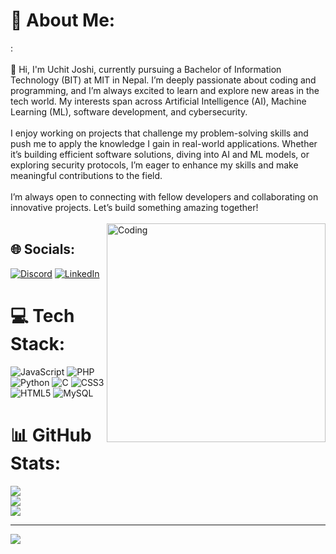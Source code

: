 # 💫 About Me:
:<br><br>👋 Hi, I'm Uchit Joshi, currently pursuing a Bachelor of Information Technology (BIT) at MIT in Nepal. I’m deeply passionate about coding and programming, and I’m always excited to learn and explore new areas in the tech world. My interests span across Artificial Intelligence (AI), Machine Learning (ML), software development, and cybersecurity.<br><br>I enjoy working on projects that challenge my problem-solving skills and push me to apply the knowledge I gain in real-world applications. Whether it’s building efficient software solutions, diving into AI and ML models, or exploring security protocols, I’m eager to enhance my skills and make meaningful contributions to the field.<br><br>I’m always open to connecting with fellow developers and collaborating on innovative projects. Let’s build something amazing together!<br><br>
<img align="right" alt="Coding" width="350" src="https://media.giphy.com/media/QDjpIL6oNCVZ4qzGs7/giphy.gif?cid=790b7611ogz2scqk0zwmcogamv0j1heu3qo3n6d96dpo1hh0&ep=v1_gifs_search&rid=giphy.gif&ct=g">

## 🌐 Socials:
[![Discord](https://img.shields.io/badge/Discord-%237289DA.svg?logo=discord&logoColor=white)](https://discord.gg/1050395014510948382) [![LinkedIn](https://img.shields.io/badge/LinkedIn-%230077B5.svg?logo=linkedin&logoColor=white)](https://linkedin.com/in/https://www.linkedin.com/in/uchit-joshi-5bb311286/) 

# 💻 Tech Stack:
![JavaScript](https://img.shields.io/badge/javascript-%23323330.svg?style=for-the-badge&logo=javascript&logoColor=%23F7DF1E) ![PHP](https://img.shields.io/badge/php-%23777BB4.svg?style=for-the-badge&logo=php&logoColor=white) ![Python](https://img.shields.io/badge/python-3670A0?style=for-the-badge&logo=python&logoColor=ffdd54) ![C](https://img.shields.io/badge/c-%2300599C.svg?style=for-the-badge&logo=c&logoColor=white) ![CSS3](https://img.shields.io/badge/css3-%231572B6.svg?style=for-the-badge&logo=css3&logoColor=white) ![HTML5](https://img.shields.io/badge/html5-%23E34F26.svg?style=for-the-badge&logo=html5&logoColor=white) ![MySQL](https://img.shields.io/badge/mysql-4479A1.svg?style=for-the-badge&logo=mysql&logoColor=white)
# 📊 GitHub Stats:
![](https://github-readme-stats.vercel.app/api?username=uchitjoshi&theme=dark&hide_border=false&include_all_commits=true&count_private=true)<br/>
![](https://github-readme-streak-stats.herokuapp.com/?user=uchitjoshi&theme=dark&hide_border=false)<br/>
![](https://github-readme-stats.vercel.app/api/top-langs/?username=uchitjoshi&theme=dark&hide_border=false&include_all_commits=true&count_private=true&layout=compact)

---
[![](https://visitcount.itsvg.in/api?id=uchitjoshi&icon=5&color=1)](https://visitcount.itsvg.in)

<!-- Proudly created with GPRM ( https://gprm.itsvg.in ) -->

